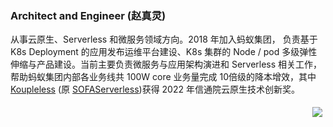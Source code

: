### Architect and Engineer (赵真灵)

<!--
**lvjing2/lvjing2** is a ✨ _special_ ✨ repository because its `README.md` (this file) appears on your GitHub profile.

Here are some ideas to get you started:

- 🔭 I’m currently working on ...
- 🌱 I’m currently learning ...
- 👯 I’m looking to collaborate on ...
- 🤔 I’m looking for help with ...
- 💬 Ask me about ...
- 📫 How to reach me: ...
- 😄 Pronouns: ...
- ⚡ Fun fact: ...
-->


从事云原生、Serverless 和微服务领域方向。2018 年加入蚂蚁集团， 负责基于 K8s Deployment 的应用发布运维平台建设、K8s 集群的 Node / pod 多级弹性伸缩与产品建设。当前主要负责微服务与应用架构演进和 Serverless 相关工作，帮助蚂蚁集团内部各业务线共 100W core 业务量完成 10倍级的降本增效，其中 [Koupleless](https://github.com/koupleless/koupleless) (原 [SOFAServerless](https://github.com/sofastack/sofa-serverless))获得 2022 年信通院云原生技术创新奖。

<img src="https://komarev.com/ghpvc/?username=lvjing2" align="right" style="margin: 5px; margin-bottom: 20px;"/>

